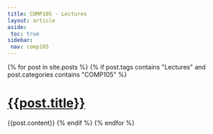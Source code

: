 ```yaml
---
title: COMP105 - Lectures
layout: article
aside:
 toc: true
sidebar:
 nav: comp105
---
```

{% for post in site.posts %}
{% if post.tags contains "Lectures" and post.categories contains "COMP105" %}
# [{{post.title}}]({{site.baseurl}}{{post.url}})
{{post.content}}
{% endif %}
{% endfor %}
